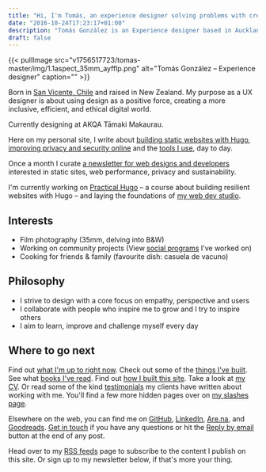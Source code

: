 ```yaml
---
title: "Hi, I'm Tomás, an experience designer solving problems with creative & data-driven solutions."
date: "2016-10-24T17:23:17+01:00"
description: "Tomás González is an Experience designer based in Auckland, New Zealand. Read articles and notes on design and the web."
draft: false
---
```


{{< pullImage src="v1756517723/tomas-master/img/1.1aspect_35mm_ayfflp.png" alt="Tomás González – Experience designer" caption="" >}}

Born in [San Vicente, Chile](https://www.google.com/maps/place/San+Vicente+de+Tagua+Tagua,+San+Vicente,+O'Higgins,+Chile/@-34.440399,-71.0664003,2338a,35y,273.68h,44.28t/data=!3m1!1e3!4m6!3m5!1s0x9664821410d251fb:0x519dd94a951fefa7!8m2!3d-34.4349435!4d-71.0913748!16s%2Fm%2F04ybm4m?entry=ttu) and raised in New Zealand. My purpose as a UX designer is about using design as a positive force, creating a more inclusive, efficient, and ethical digital world.

Currently designing at AKQA Tāmaki Makaurau.

Here on my personal site, I write about [building static websites with Hugo](/topics/hugo/), [improving privacy and security online](/topics/privacy/)  and the [tools I use](/uses/), day to day.

Once a month I curate [a newsletter for web designs and developers](/newsletter/) interested in static sites, web performance, privacy and sustainability.

I'm currently working on [Practical Hugo](https://practicalhugo.com/) – a course about building resilient websites with Hugo – and laying the foundations of [my web dev studio](https://studioeryn.com/).

## Interests

- Film photography (35mm, delving into B&W)
- Working on community projects (View [social programs](/social-projects/) I've worked on)
- Cooking for friends & family (favourite dish: casuela de vacuno)

## Philosophy

- I strive to design with a core focus on empathy, perspective and users
- I collaborate with people who inspire me to grow and I try to inspire others
- I aim to learn, improve and challenge myself every day

## Where to go next

Find out [what I'm up to right now](/now/). Check out some of the [things I've built](/things). See what [books I've read](/reading). Find out [how I built this site](/colophon/). Take a look at [my CV](/cv/). Or read some of the kind [testimonials](/testimonials) my clients have written about working with me. You'll find a few more hidden pages over on [my slashes page](/slashes).

Elsewhere on the web, you can find me on [GitHub](https://github.com/Tomas-J-Gonzalez), [LinkedIn](https://www.linkedin.com/in/tomasjgo/), [Are.na](https://www.are.na/tomas-gonzalez/channels), and [Goodreads](https://www.goodreads.com/user/show/187404738-tom-s-gonz-lez). [Get in touch](/contact) if you have any questions or hit the [Reply by email](/writing/reply-by-email/) button at the end of any post.

Head over to my [RSS feeds](/feeds/) page to subscribe to the content I publish on this site. Or sign up to my newsletter below, if that's more your thing.